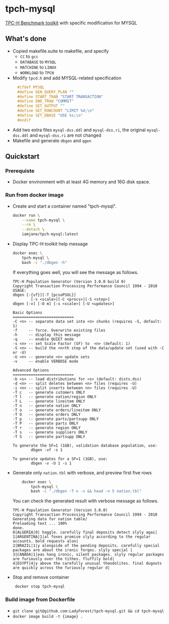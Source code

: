 # tpch-mysql
[TPC-H Benchmark toolkit](https://www.tpc.org/tpch/) with specific modification for MYSQL


## What's done
- Copied makefile.suite to makefile, and specify 
  - `CC` to `gcc`
  - `DATABASE` to `MYSQL`
  - `MATCHINE` to `LINUX`
  - `WORKLOAD` to `TPCH`
- Modify `tpcd.h` and add MYSQL-related specification  
  ```h
    #ifdef MYSQL
    #define GEN_QUERY_PLAN ""
    #define START_TRAN "START TRANSACTION"
    #define END_TRAN "COMMIT"
    #define SET_OUTPUT ""
    #define SET_ROWCOUNT "LIMIT %d;\n"
    #define SET_DBASE "USE %s;\n"
    #endif
  ```
- Add two extra files `mysql-dss.ddl` and `mysql-dss.ri`, the original `mysql-dss.ddl` and `mysql-dss.ri` are not changed
- Makefile and generate `dbgen` and `qgen`

## Quickstart

### Prerequiste
- Docker environment with at least 4G memory and 16G disk space.

### Run from docker image
- Create and start a container named "tpch-mysql".
    ```bash
    docker run \
        --name tpch-mysql \
        --rm \
        --detach \
        iamjane/tpch-mysql:latest
    ```
- Display TPC-H toolkit help message
    ```bash
    docker exec \
        tpch-mysql \
        bash -c "./dbgen -h" 
    ```
    If everything goes well, you will see the message as follows.
    ```plaintext
    TPC-H Population Generator (Version 3.0.0 build 0)
    Copyright Transaction Processing Performance Council 1994 - 2010
    USAGE:
    dbgen [-{vf}][-T {pcsoPSOL}]
            [-s <scale>][-C <procs>][-S <step>]
    dbgen [-v] [-O m] [-s <scale>] [-U <updates>]

    Basic Options
    ===========================
    -C <n> -- separate data set into <n> chunks (requires -S, default: 1)
    -f     -- force. Overwrite existing files
    -h     -- display this message
    -q     -- enable QUIET mode
    -s <n> -- set Scale Factor (SF) to  <n> (default: 1) 
    -S <n> -- build the <n>th step of the data/update set (used with -C or -U)
    -U <n> -- generate <n> update sets
    -v     -- enable VERBOSE mode

    Advanced Options
    ===========================
    -b <s> -- load distributions for <s> (default: dists.dss)
    -d <n> -- split deletes between <n> files (requires -U)
    -i <n> -- split inserts between <n> files (requires -U)
    -T c   -- generate cutomers ONLY
    -T l   -- generate nation/region ONLY
    -T L   -- generate lineitem ONLY
    -T n   -- generate nation ONLY
    -T o   -- generate orders/lineitem ONLY
    -T O   -- generate orders ONLY
    -T p   -- generate parts/partsupp ONLY
    -T P   -- generate parts ONLY
    -T r   -- generate region ONLY
    -T s   -- generate suppliers ONLY
    -T S   -- generate partsupp ONLY

    To generate the SF=1 (1GB), validation database population, use:
            dbgen -vf -s 1

    To generate updates for a SF=1 (1GB), use:
            dbgen -v -U 1 -s 1
    ```

- Generate only `nation.tbl` with verbose, and preview first five rows
    ```bash
        docker exec \
            tpch-mysql \
            bash -c "./dbgen -T n -v && head -n 5 nation.tbl" 
    ```
    You can check the generated result with verbose message as follows.
    ```plaintext
    TPC-H Population Generator (Version 3.0.0)
    Copyright Transaction Processing Performance Council 1994 - 2010
    Generating data for nation table/
    Preloading text ... 100%
    done.
    0|ALGERIA|0| haggle. carefully final deposits detect slyly agai|
    1|ARGENTINA|1|al foxes promise slyly according to the regular accounts. bold requests alon|
    2|BRAZIL|1|y alongside of the pending deposits. carefully special packages are about the ironic forges. slyly special |
    3|CANADA|1|eas hang ironic, silent packages. slyly regular packages are furiously over the tithes. fluffily bold|
    4|EGYPT|4|y above the carefully unusual theodolites. final dugouts are quickly across the furiously regular d|
    ```
- Stop and remove container  
   ```bash
    docker stop tpch-mysql
    ```  


### Build image from Dockerfile
- `git clone git@github.com:LadyForest/tpch-mysql.git && cd tpch-mysql`
- `docker image build -t {image} .`